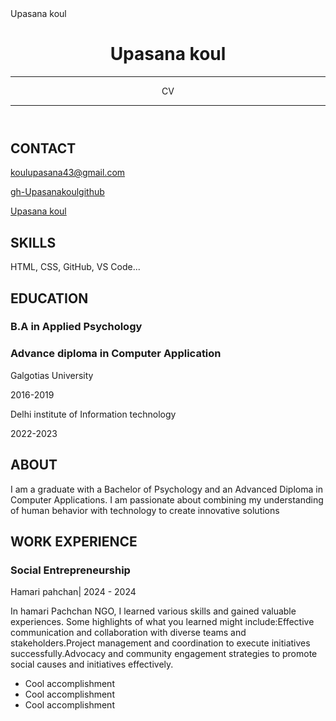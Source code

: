 <html>
<head>
    <link href="style.css" rel="stylesheet">
    <Cv>Upasana koul</CV>
    <link rel="stylesheet" href="https://cdnjs.cloudflare.com/ajax/libs/font-awesome/5.15.4/css/all.min.css">
</head>

<body>
    <header id="header">
        <!-- resume header with your name and title -->
        <h1>Upasana koul</h1>
        <hr>
        CV
        <hr>
    </header>
    <main>
        <article id="mainLeft">
            <section>
                <h2>CONTACT</h2>
                <!-- upasana.koul_kp -->
                <p>
                    <i class="fa fa-envelope" aria-hidden="true"></i>
                    <a href="mailto: koulupasana43@gmail.com">koulupasana43@gmail.com</a>
                </p>
                <p>
                    <i class="fab fa-github" aria-hidden="true"></i>
                    <a href="github.com/gh-Upasanakoulgithub">gh-Upasanakoulgithub</a>
                </p>
                <p>
                    <i class="fab fa-linkedin" aria-hidden="true"></i>
                    <a href="linkedin.com/Upasana koul">Upasana koul</a>
                </p>
            </section>
            <section>
                <h2>SKILLS</h2>
                <!-- your skills -->
                <p>HTML, CSS, GitHub, VS Code...</p>
            </section>
            <section>
                <h2>EDUCATION</h2>
                <!-- your education -->
                <h3>B.A in Applied Psychology</h3> 
                 <h3>Advance diploma in Computer Application</h3>
                <p>
                    Galgotias University  
             <p>
                    2016-2019
                </p>
                 <p>  
<p>
                    Delhi institute of Information technology 
             <p>
                    2022-2023
                </p>
             </section>            
        </article>
        <article id="mainRight">
            <section>
                <h2>ABOUT</h2>
                <!-- about you -->
                <p>I am a graduate with a Bachelor of Psychology and an Advanced Diploma in Computer Applications. I am passionate about combining my understanding of human behavior with technology to create innovative solutions </p>
            </section>
            <section>
                <h2>WORK EXPERIENCE</h2>
                <!-- Participated in a NGO focused on skill development for the underprivileged -->
                <h3>Social Entrepreneurship</h3>
                <p>
                        Hamari pahchan| 2024 - 2024
                </p>
                <p>
                   In hamari Pachchan NGO, I learned various skills and gained valuable experiences. Some highlights of what you learned might include:Effective communication and collaboration with diverse teams and stakeholders.Project management and coordination to execute initiatives successfully.Advocacy and community engagement strategies to promote social causes and initiatives effectively.
                </p>
                <ul>
                        <li>Cool accomplishment</li>
                        <li>Cool accomplishment</li>
                        <li>Cool accomplishment</li>
                </ul>
            </section>
        </article>
    </main>
</body>
</html>